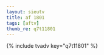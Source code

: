 ```yaml
--- 
layout: sieutv
title: af 1801
tags: [aftv]
thumb_re: q7t11801
---
```

{% include tvadv key="q7t11801" %} 
